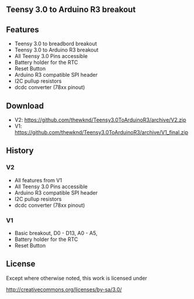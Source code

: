 ## Teensy 3.0 to Arduino R3 breakout

## Features
- Teensy 3.0 to breadbord breakout
- Teensy 3.0 to Arduino R3 breakout
- All Teensy 3.0 Pins accessible 
- Battery holder for the RTC
- Reset Button
- Arduino R3 compatible SPI header
- I2C pullup resistors
- dcdc converter (78xx pinout)

## Download
- V2: https://github.com/thewknd/Teensy3.0ToArduinoR3/archive/V2.zip
- V1: https://github.com/thewknd/Teensy3.0ToArduinoR3/archive/V1_final.zip

## History

### V2
- All features from V1
- All Teensy 3.0 Pins accessible
- Arduino R3 compatible SPI header
- I2C pullup resistors
- dcdc converter (78xx pinout)

### V1
- Basic breakout, D0 - D13, A0 - A5, 
- Battery holder for the RTC
- Reset Button


## License
Except where otherwise noted, this work is licensed under 

http://creativecommons.org/licenses/by-sa/3.0/